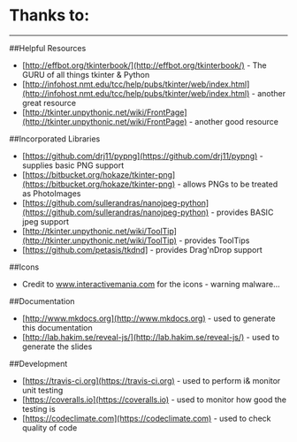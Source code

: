 # Thanks to:
____

##Helpful Resources

* [http://effbot.org/tkinterbook/](http://effbot.org/tkinterbook/) - The GURU of all things tkinter & Python
* [http://infohost.nmt.edu/tcc/help/pubs/tkinter/web/index.html](http://infohost.nmt.edu/tcc/help/pubs/tkinter/web/index.html) - another great resource
* [http://tkinter.unpythonic.net/wiki/FrontPage](http://tkinter.unpythonic.net/wiki/FrontPage) - another good resource

##Incorporated Libraries

* [https://github.com/drj11/pypng](https://github.com/drj11/pypng) - supplies basic PNG support
* [https://bitbucket.org/hokaze/tkinter-png](https://bitbucket.org/hokaze/tkinter-png) - allows PNGs to be treated as PhotoImages
* [https://github.com/sullerandras/nanojpeg-python](https://github.com/sullerandras/nanojpeg-python) - provides BASIC jpeg support
* [http://tkinter.unpythonic.net/wiki/ToolTip](http://tkinter.unpythonic.net/wiki/ToolTip) - provides ToolTips
* [https://github.com/petasis/tkdnd] - provides Drag'nDrop support

##Icons
* Credit to www.interactivemania.com for the icons - warning malware...  

##Documentation

* [http://www.mkdocs.org](http://www.mkdocs.org) - used to generate this documentation
* [http://lab.hakim.se/reveal-js/](http://lab.hakim.se/reveal-js/) - used to generate the slides

##Development

* [https://travis-ci.org](https://travis-ci.org) - used to perform i& monitor unit testing  
* [https://coveralls.io](https://coveralls.io) - used to monitor how good the testing is  
* [https://codeclimate.com](https://codeclimate.com) - used to check quality of code  
